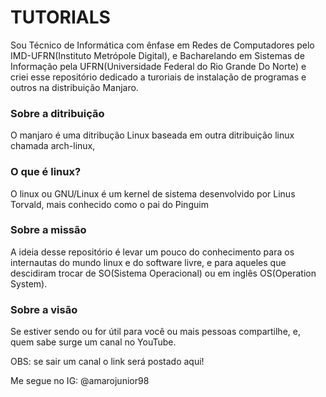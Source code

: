 # TUTORIALS

Sou Técnico de Informática com ênfase em Redes de Computadores pelo IMD-UFRN(Instituto Metrópole Digital), e Bacharelando em Sistemas de Informação pela UFRN(Universidade Federal do Rio Grande Do Norte) e criei esse repositório dedicado a turoriais de instalação de programas e outros na distribuição Manjaro.

### Sobre a ditribuição
O manjaro é uma ditribução Linux baseada em outra ditribuição linux chamada arch-linux,

### O que é linux?
O linux ou GNU/Linux é um kernel de sistema desenvolvido por Linus Torvald, mais conhecido como o pai do Pinguim

### Sobre a missão
A ideia desse repositório é levar um pouco do conhecimento para os internautas do mundo linux e do software livre, e para aqueles que descidiram trocar de SO(Sistema Operacional) ou em inglês OS(Operation System).

### Sobre a visão
Se estiver sendo ou for útil para você ou mais pessoas compartilhe, e, quem sabe surge um canal no YouTube.


OBS: se sair um canal o link será postado aqui!

Me segue no IG: @amarojunior98
